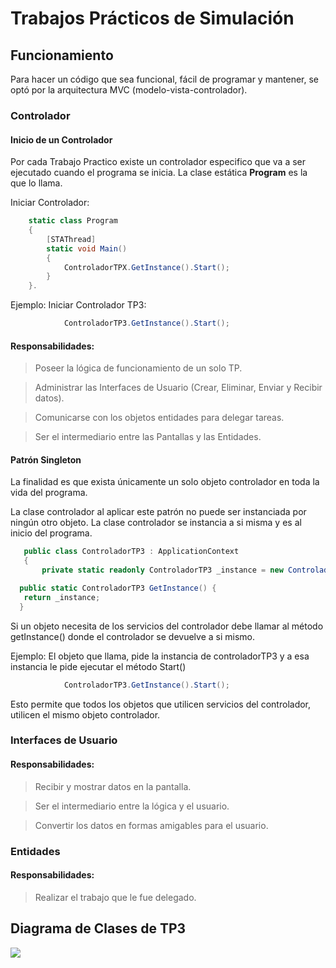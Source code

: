 # Trabajos Prácticos de Simulación


## Funcionamiento

Para hacer un código que sea funcional, fácil de programar y mantener, se optó por la arquitectura MVC (modelo-vista-controlador).

### Controlador

#### Inicio de un Controlador
Por cada Trabajo Practico existe un controlador especifico que va a ser ejecutado cuando el programa se inicia. La clase estática **Program**  es la que lo llama.

Iniciar Controlador:
```C#
    static class Program
    {
        [STAThread]
        static void Main()
        {
            ControladorTPX.GetInstance().Start();
        }
    }.
```
Ejemplo: Iniciar Controlador TP3:

```C#
            ControladorTP3.GetInstance().Start();
```

#### Responsabilidades:

>  Poseer la lógica de funcionamiento de un solo TP.

>  Administrar las Interfaces de Usuario (Crear, Eliminar, Enviar y Recibir datos).

>  Comunicarse con los objetos entidades para delegar tareas.

> Ser el intermediario entre las Pantallas y las Entidades.

#### Patrón Singleton

La finalidad es que exista únicamente un solo objeto controlador en toda la vida del programa.

La clase controlador al aplicar este patrón no puede ser instanciada por ningún otro objeto. La clase controlador se instancia a si misma y es al inicio del programa. 
 ```C#
    public class ControladorTP3 : ApplicationContext
    {
        private static readonly ControladorTP3 _instance = new ControladorTP3();
```

 ```C#
   public static ControladorTP3 GetInstance() {
    return _instance; 
   }
   ```
Si un objeto necesita de los servicios del controlador debe llamar al método getInstance() donde el controlador se devuelve a si mismo.

Ejemplo: El objeto que llama, pide la instancia de controladorTP3 y a esa instancia le pide ejecutar el método Start()
```C#
            ControladorTP3.GetInstance().Start();
```

 Esto permite que todos los objetos que utilicen servicios del controlador, utilicen el mismo objeto controlador.
 

 

### Interfaces de Usuario

#### Responsabilidades:

>  Recibir y mostrar datos en la pantalla.

> Ser el intermediario entre la lógica y el usuario.

> Convertir los datos en formas amigables para el usuario.

### Entidades

#### Responsabilidades:

>  Realizar el trabajo que le fue delegado.

## Diagrama de Clases de TP3
![](https://javier747belbruno.github.io/car-control-simulation/assets/DiagramaDeClases.png)
